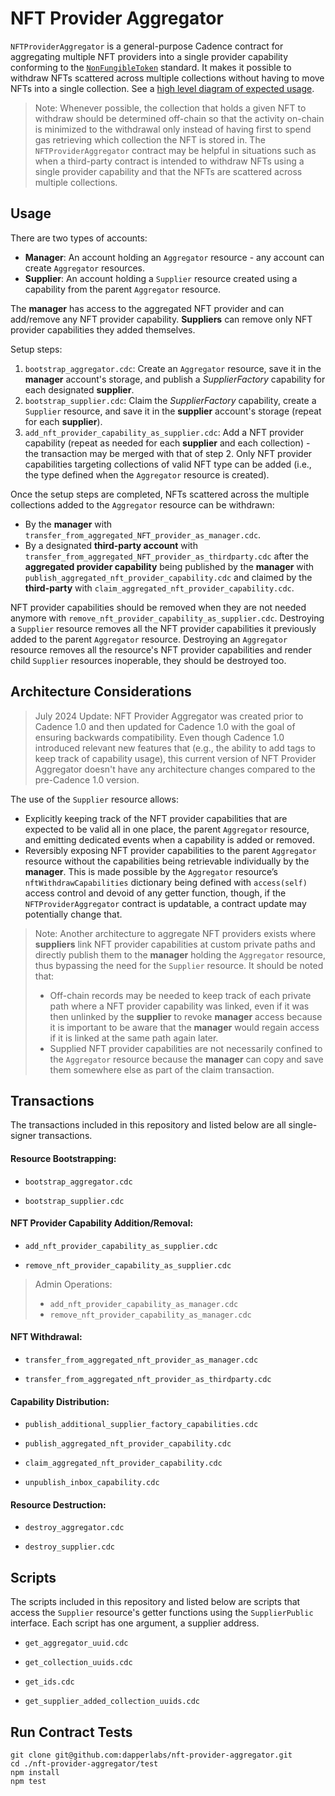 # NFT Provider Aggregator

`NFTProviderAggregator` is a general-purpose Cadence contract for aggregating multiple NFT providers into a single provider capability conforming to the [`NonFungibleToken`](https://github.com/onflow/flow-nft/blob/master/contracts/NonFungibleToken.cdc#L107) standard. It makes it possible to withdraw NFTs scattered across multiple collections without having to move NFTs into a single collection. See a [high level diagram of expected usage](https://sketchboard.me/BDDABYYoORLI#/).

> Note: Whenever possible, the collection that holds a given NFT to withdraw should be determined off-chain so that the activity on-chain is minimized to the withdrawal only instead of having first to spend gas retrieving which collection the NFT is stored in. The `NFTProviderAggregator` contract may be helpful in situations such as when a third-party contract is intended to withdraw NFTs using a single provider capability and that the NFTs are scattered across multiple collections.

## Usage

There are two types of accounts:
 - **Manager**: An account holding an `Aggregator` resource - any account can create `Aggregator` resources.
 - **Supplier**: An account holding a `Supplier` resource created using a capability from the parent `Aggregator` resource.

 The **manager** has access to the aggregated NFT provider and can add/remove any NFT provider capability. **Suppliers** can remove only NFT provider capabilities they added themselves.

Setup steps:
 1. `bootstrap_aggregator.cdc`: Create an `Aggregator` resource, save it in the **manager** account's storage, and publish a *SupplierFactory* capability for each designated **supplier**.
 2. `bootstrap_supplier.cdc`: Claim the *SupplierFactory* capability, create a `Supplier` resource, and save it in the **supplier** account's storage (repeat for each **supplier**).
 3. `add_nft_provider_capability_as_supplier.cdc`: Add a NFT provider capability (repeat as needed for each **supplier** and each collection) - the transaction may be merged with that of step 2. Only NFT provider capabilities targeting collections of valid NFT type can be added (i.e., the type defined when the `Aggregator` resource is created).
 
Once the setup steps are completed, NFTs scattered across the multiple collections added to the `Aggregator` resource can be withdrawn:
- By the **manager** with `transfer_from_aggregated_NFT_provider_as_manager.cdc`.
- By a designated **third-party account** with `transfer_from_aggregated_NFT_provider_as_thirdparty.cdc` after the **aggregated provider capability** being published by the **manager** with `publish_aggregated_nft_provider_capability.cdc` and claimed by the **third-party** with `claim_aggregated_nft_provider_capability.cdc`. 

NFT provider capabilities should be removed when they are not needed anymore with `remove_nft_provider_capability_as_supplier.cdc`. Destroying a `Supplier` resource removes all the NFT provider capabilities it previously added to the parent `Aggregator` resource. Destroying an `Aggregator` resource
removes all the resource's NFT provider capabilities and render child `Supplier` resources inoperable, they should be destroyed too.

## Architecture Considerations

> July 2024 Update: NFT Provider Aggregator was created prior to Cadence 1.0 and then updated for Cadence 1.0 with the goal of ensuring backwards compatibility. Even though Cadence 1.0 introduced relevant new features that  (e.g., the ability to add tags to keep track of capability usage), this current version of NFT Provider Aggregator doesn't have any architecture changes compared to the pre-Cadence 1.0 version.

The use of the `Supplier` resource allows:
- Explicitly keeping track of the NFT provider capabilities that are expected to be valid all in one place, the parent `Aggregator` resource, and emitting dedicated events when a capability is added or removed.
- Reversibly exposing NFT provider capabilities to the parent `Aggregator` resource without the capabilities being retrievable individually by the **manager**. This is made possible by the `Aggregator` resource’s `nftWithdrawCapabilities` dictionary being defined with `access(self)` access control and devoid of any getter function, though, if the `NFTProviderAggregator` contract is updatable, a contract update may potentially change that.

> Note: Another architecture to aggregate NFT providers exists where **suppliers** link NFT provider capabilities at custom private paths and directly publish them to the **manager** holding the `Aggregator` resource, thus bypassing the need for the `Supplier` resource. It should be noted that:
> - Off-chain records may be needed to keep track of each private path where a NFT provider capability was linked, even if it was then unlinked by the **supplier** to revoke **manager** access because it is important to be aware that the **manager** would regain access if it is linked at the same path again later.
> - Supplied NFT provider capabilities are not necessarily confined to the `Aggregator` resource because the **manager** can copy and save them somewhere else as part of the claim transaction.

## Transactions

The transactions included in this repository and listed below are all single-signer transactions.

#### Resource Bootstrapping:

- `bootstrap_aggregator.cdc`

- `bootstrap_supplier.cdc`

#### NFT Provider Capability Addition/Removal:

- `add_nft_provider_capability_as_supplier.cdc`

- `remove_nft_provider_capability_as_supplier.cdc`

> Admin Operations:
> - `add_nft_provider_capability_as_manager.cdc`
> - `remove_nft_provider_capability_as_manager.cdc`

#### NFT Withdrawal:

- `transfer_from_aggregated_nft_provider_as_manager.cdc`

- `transfer_from_aggregated_nft_provider_as_thirdparty.cdc`

#### Capability Distribution:

- `publish_additional_supplier_factory_capabilities.cdc`

- `publish_aggregated_nft_provider_capability.cdc`

- `claim_aggregated_nft_provider_capability.cdc`

- `unpublish_inbox_capability.cdc`

#### Resource Destruction:

- `destroy_aggregator.cdc`

- `destroy_supplier.cdc`

## Scripts

The scripts included in this repository and listed below are scripts that access the `Supplier` resource's getter functions using the `SupplierPublic` interface. Each script has one argument, a supplier address.

- `get_aggregator_uuid.cdc`

- `get_collection_uuids.cdc`

- `get_ids.cdc`

- `get_supplier_added_collection_uuids.cdc`

## Run Contract Tests

```
git clone git@github.com:dapperlabs/nft-provider-aggregator.git
cd ./nft-provider-aggregator/test
npm install
npm test
```
